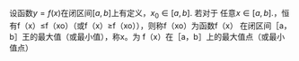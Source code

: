 

设函数$y=f(x)$在闭区间$[a,b]$上有定义，$x_{0}\in[a,b]$.
若对于 任意$x\in[a,b]$.，恒有f（x）≤f（xo）（或f（x）≥f（xo）），则称f（xo）为函数f（x） 在闭区间［a，b］王的最大值（或最小值），称x。为 f（x）在［a，b］上的最大值点（或最小值点）